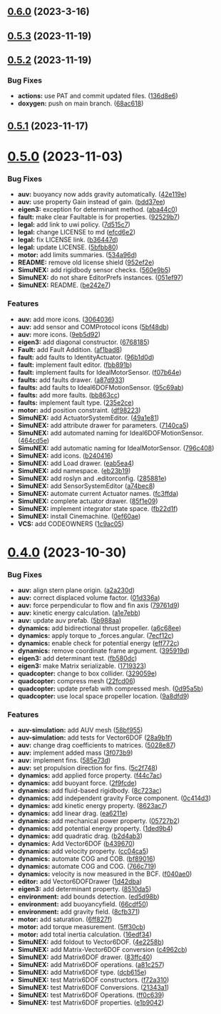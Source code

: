 ## [0.6.0](https://github.com/intelligent-systems-lab-org/SimuNEX/compare/v0.5.3...v0.6.0) (2023-3-16)



## [0.5.3](https://github.com/intelligent-systems-lab-org/SimuNEX/compare/v0.5.2...v0.5.3) (2023-11-19)



## [0.5.2](https://github.com/intelligent-systems-lab-org/SimuNEX/compare/v0.5.1...v0.5.2) (2023-11-19)


### Bug Fixes

* **actions:** use PAT and commit updated files. ([136d8e6](https://github.com/intelligent-systems-lab-org/SimuNEX/commit/136d8e6c4341bd8954362c9cc505d1a18e2f4b03))
* **doxygen:** push on main branch. ([68ac618](https://github.com/intelligent-systems-lab-org/SimuNEX/commit/68ac618d43e366b741b5c796af02496ec5f0b182))



## [0.5.1](https://github.com/intelligent-systems-lab-org/SimuNEX/compare/v0.5.0...v0.5.1) (2023-11-17)



# [0.5.0](https://github.com/intelligent-systems-lab-org/SimuNEX/compare/v0.4.0...v0.5.0) (2023-11-03)


### Bug Fixes

* **auv:** buoyancy now adds gravity automatically. ([42e119e](https://github.com/intelligent-systems-lab-org/SimuNEX/commit/42e119e1bdc46f4c9f74ed04b913e11a0f675cb6))
* **auv:** use property Gain instead of gain. ([bdd37ee](https://github.com/intelligent-systems-lab-org/SimuNEX/commit/bdd37ee540a297fba510bb30dfaa4d894771700c))
* **eigen3:** exception for determinant method. ([aba44c0](https://github.com/intelligent-systems-lab-org/SimuNEX/commit/aba44c02f6e29f41e0d3f5ecd8c9a0724c9d78ed))
* **fault:** make clear Faultable is for properties. ([92529b7](https://github.com/intelligent-systems-lab-org/SimuNEX/commit/92529b7dffa966ef515543c6751ac6b84f6653a3))
* **legal:** add link to uwi policy. ([7d515c7](https://github.com/intelligent-systems-lab-org/SimuNEX/commit/7d515c78dd18c04824b84d55ba597679d51b02e9))
* **legal:** change LICENSE to md ([efcd6e2](https://github.com/intelligent-systems-lab-org/SimuNEX/commit/efcd6e23a5904dfd71aa23611a2ace30469c9215))
* **legal:** fix LICENSE link. ([b36447d](https://github.com/intelligent-systems-lab-org/SimuNEX/commit/b36447dc42ac4340a11989084a4461fe1341e333))
* **legal:** update LICENSE. ([5bfbb80](https://github.com/intelligent-systems-lab-org/SimuNEX/commit/5bfbb80b0dd5418a21d254f5e81b6835398b8443))
* **motor:** add limits summaries. ([534a96d](https://github.com/intelligent-systems-lab-org/SimuNEX/commit/534a96db5882b662ebeefd191141804f156406f8))
* **README:** remove old license shield ([952ef2e](https://github.com/intelligent-systems-lab-org/SimuNEX/commit/952ef2e72776ae55e2d92ad22e4c50d8acbf0567))
* **SimuNEX:** add rigidbody sensor checks. ([560e9b5](https://github.com/intelligent-systems-lab-org/SimuNEX/commit/560e9b583a88f62d7bb8418b14cc91777199fe95))
* **SimuNEX:** do not share EditorPrefs instances. ([051ef97](https://github.com/intelligent-systems-lab-org/SimuNEX/commit/051ef9718a62da973444f68246212db216a5abae))
* **SimuNEX:** README. ([be242e7](https://github.com/intelligent-systems-lab-org/SimuNEX/commit/be242e749f014f0045c29a2b89c6e6434e081d66))


### Features

* **auv:** add more icons. ([3064036](https://github.com/intelligent-systems-lab-org/SimuNEX/commit/3064036e128f4bdf9fe9cf5107f3c6704b016b58))
* **auv:** add sensor and COMProtocol icons ([5bf48db](https://github.com/intelligent-systems-lab-org/SimuNEX/commit/5bf48dbe154dadad1d5168482e578cb9e95b3f72))
* **auv:** more icons. ([9eb5d92](https://github.com/intelligent-systems-lab-org/SimuNEX/commit/9eb5d92504768a6f05b9018bb7622007a23c1db1))
* **eigen3:** add diagonal constructor. ([6768185](https://github.com/intelligent-systems-lab-org/SimuNEX/commit/67681855206b301f91a1c677909e65d2a7166095))
* **Fault:** add Fault Addition. ([af1bad8](https://github.com/intelligent-systems-lab-org/SimuNEX/commit/af1bad83db801ab23770c08992141248d0ea187a))
* **fault:** add faults to IdentityActuator. ([96b1d0d](https://github.com/intelligent-systems-lab-org/SimuNEX/commit/96b1d0d902540e7ae605e7ed114006f9bf35349e))
* **fault:** implement fault editor. ([fbb891b](https://github.com/intelligent-systems-lab-org/SimuNEX/commit/fbb891b04f32a697ed4948cfa63f9adca2cec375))
* **fault:** implement faults for IdealMotorSensor. ([f07b64e](https://github.com/intelligent-systems-lab-org/SimuNEX/commit/f07b64e9df4f8f581d512476d88d3d377726e826))
* **faults:** add faults drawer. ([a87d933](https://github.com/intelligent-systems-lab-org/SimuNEX/commit/a87d933bc62759fe4a0aaa49bf7ef9f2d14779ca))
* **faults:** add faults to Ideal6DOFMotionSensor. ([95c69ab](https://github.com/intelligent-systems-lab-org/SimuNEX/commit/95c69ab1ecf30cbedabcf3bf6693c47217f5042f))
* **faults:** add more faults. ([bb863cc](https://github.com/intelligent-systems-lab-org/SimuNEX/commit/bb863cca9a0c7bdea7d3d4c4a3f29f8cfde037c1))
* **faults:** implement fault type. ([235e2ce](https://github.com/intelligent-systems-lab-org/SimuNEX/commit/235e2ce2f3e74d59218f3cb5cf788a51d9f01eb9))
* **motor:** add position constraint. ([df98223](https://github.com/intelligent-systems-lab-org/SimuNEX/commit/df98223efdc479887fb84183b6882b877ef32cac))
* **SimuNEX:** add ActuatorSystemEditor. ([49a1e81](https://github.com/intelligent-systems-lab-org/SimuNEX/commit/49a1e81e66ca330e35b9e791394040c60e241687))
* **SimuNEX:** add attribute drawer for parameters. ([7140ca5](https://github.com/intelligent-systems-lab-org/SimuNEX/commit/7140ca588f3d491f2b6bc2dbd32d0385f095fa09))
* **SimuNEX:** add automated naming for Ideal6DOFMotionSensor. ([464cd5e](https://github.com/intelligent-systems-lab-org/SimuNEX/commit/464cd5e906356300082188a91d57e2614d33cb27))
* **SimuNEX:** add automatic naming for IdealMotorSensor. ([796c408](https://github.com/intelligent-systems-lab-org/SimuNEX/commit/796c408640d3110874af4785b58b005b9576cb23))
* **SimuNEX:** add icons. ([b240416](https://github.com/intelligent-systems-lab-org/SimuNEX/commit/b2404161f090b4a35163946ef303aff1f833f5ab))
* **SimuNEX:** add Load drawer. ([eab5ea4](https://github.com/intelligent-systems-lab-org/SimuNEX/commit/eab5ea4f5bee8db3a521700d1b50dc2eee0f80fa))
* **SimuNEX:** add namespace. ([eb23b19](https://github.com/intelligent-systems-lab-org/SimuNEX/commit/eb23b190b7b49a855e138294db98f598b0ebca74))
* **SimuNEX:** add roslyn and .editorconfig. ([285881e](https://github.com/intelligent-systems-lab-org/SimuNEX/commit/285881eeb13a5c35dc95b074359224bcd451169b))
* **SimuNEX:** add SensorSystemEditor ([a74bec8](https://github.com/intelligent-systems-lab-org/SimuNEX/commit/a74bec86084e4d69d262317719ee75c139349eed))
* **SimuNEX:** automate current Actuator names. ([fc3ffda](https://github.com/intelligent-systems-lab-org/SimuNEX/commit/fc3ffdabd746a22aab44938392132e2ae6fbebea))
* **SimuNEX:** complete actuator drawer. ([85f1e09](https://github.com/intelligent-systems-lab-org/SimuNEX/commit/85f1e09f33beca0fbcad94a44d534839e14f93f8))
* **SimuNEX:** implement integrator state space. ([fb22d1f](https://github.com/intelligent-systems-lab-org/SimuNEX/commit/fb22d1fde6d942eeba36e4148d00806e49183266))
* **SimuNEX:** install Cinemachine. ([0ef60ae](https://github.com/intelligent-systems-lab-org/SimuNEX/commit/0ef60aee02193d20c22aa12917ca1d4ab2328b31))
* **VCS:** add CODEOWNERS ([1c9ac05](https://github.com/intelligent-systems-lab-org/SimuNEX/commit/1c9ac0513b6a90ecbb03a158c2ce205f36c5f1f3))



# [0.4.0](https://github.com/intelligent-systems-lab-org/SimuNEX/compare/v0.3.1...v0.4.0) (2023-10-30)


### Bug Fixes

* **auv:** align stern plane origin. ([a2a230d](https://github.com/intelligent-systems-lab-org/SimuNEX/commit/a2a230dd6fef293e30150e1416a7797f8f94e725))
* **auv:** correct displaced volume factor. ([01d336a](https://github.com/intelligent-systems-lab-org/SimuNEX/commit/01d336af800ab565e3ac6353dc1284667ccf97fe))
* **auv:** force perpendicular to flow and fin axis ([79761d9](https://github.com/intelligent-systems-lab-org/SimuNEX/commit/79761d982fa64f4b0082ec0a24f2530f0e81a248))
* **auv:** kinetic energy calculation. ([a1e7ebb](https://github.com/intelligent-systems-lab-org/SimuNEX/commit/a1e7ebb744ad0965a99bc049bab75d2d32c182ad))
* **auv:** update auv prefab. ([5b988aa](https://github.com/intelligent-systems-lab-org/SimuNEX/commit/5b988aaf53518ebd7a2648ba33b7d2046711732f))
* **dynamics:** add bidirectional thrust propeller. ([a6c68ee](https://github.com/intelligent-systems-lab-org/SimuNEX/commit/a6c68ee005d562f1f2d5d5cf4a8c3c382b67b360))
* **dynamics:** apply torque to _forces.angular. ([7ecf12c](https://github.com/intelligent-systems-lab-org/SimuNEX/commit/7ecf12c9dd504db97ebea9ee5b03151063904027))
* **dynamics:** enable check for potential energy ([eff772c](https://github.com/intelligent-systems-lab-org/SimuNEX/commit/eff772c7e17d1f1b8fcde0a3dbde9969833caab3))
* **dynamics:** remove coordinate frame argument. ([395919d](https://github.com/intelligent-systems-lab-org/SimuNEX/commit/395919de3ba71549b2a62ade545bb53e0e1fe67c))
* **eigen3:** add determinant test. ([fb580dc](https://github.com/intelligent-systems-lab-org/SimuNEX/commit/fb580dc57723d8645bca0fd3b47f0ca9f9f24ce3))
* **eigen3:** make Matrix serializable. ([1719323](https://github.com/intelligent-systems-lab-org/SimuNEX/commit/17193236fcd854160bb72af11a41b2782f960956))
* **quadcopter:** change to box collider. ([329059e](https://github.com/intelligent-systems-lab-org/SimuNEX/commit/329059e8c27fd0d6c98534be227f5a1466615c70))
* **quadcopter:** compress mesh ([22fcd06](https://github.com/intelligent-systems-lab-org/SimuNEX/commit/22fcd0661283b5cb003f17aadca8b8b8602c7df1))
* **quadcopter:** update prefab with compressed mesh. ([0d95a5b](https://github.com/intelligent-systems-lab-org/SimuNEX/commit/0d95a5b8d9180d1a0b0b4b5315aeae644f3b8cc1))
* **quadcopter:** use local space propeller location. ([9a8dfd9](https://github.com/intelligent-systems-lab-org/SimuNEX/commit/9a8dfd98d02e075ee23d3233ef90675e545e64bd))


### Features

* **auv-simulation:** add AUV mesh ([58bf955](https://github.com/intelligent-systems-lab-org/SimuNEX/commit/58bf9552642f501f1d928bfabe6407e346ca14e8))
* **auv-simulation:** add tests for Vector6DOF ([28a9b1f](https://github.com/intelligent-systems-lab-org/SimuNEX/commit/28a9b1f613322c86b10b0a2b6756eb9a9bfecd49))
* **auv:** change drag coefficients to matrices. ([5028e87](https://github.com/intelligent-systems-lab-org/SimuNEX/commit/5028e87cd915ef78f035b092afdf4e2ed6fb21cc))
* **auv:** implement added mass ([3f073b9](https://github.com/intelligent-systems-lab-org/SimuNEX/commit/3f073b9e99b4b9eae253b212bd1a3c622263bf0c))
* **auv:** implement fins. ([585e73d](https://github.com/intelligent-systems-lab-org/SimuNEX/commit/585e73d9471048bedaa6145e7db7bdc45a632d17))
* **auv:** set propulsion direction for fins. ([5c2f748](https://github.com/intelligent-systems-lab-org/SimuNEX/commit/5c2f7484e029fec7e0a2dd5f0eb886b716ca87f2))
* **dynamics:** add applied force property. ([f44c7ac](https://github.com/intelligent-systems-lab-org/SimuNEX/commit/f44c7acbee60383309b6b9098bac948ec85899c5))
* **dynamics:** add buoyant force. ([2f9fcde](https://github.com/intelligent-systems-lab-org/SimuNEX/commit/2f9fcde99ac1321e612c3b98e728feb86cb8f161))
* **dynamics:** add fluid-based rigidbody. ([8c723ac](https://github.com/intelligent-systems-lab-org/SimuNEX/commit/8c723ac1a62c76d9a8c2ad6641f7ddb04b2993df))
* **dynamics:** add independent gravity Force component. ([0c414d3](https://github.com/intelligent-systems-lab-org/SimuNEX/commit/0c414d3a54d1916c7e85e04d36621b422e2ba196))
* **dynamics:** add kinetic energy property. ([8623ac7](https://github.com/intelligent-systems-lab-org/SimuNEX/commit/8623ac7f96ede7a857bc079091119caf88998b00))
* **dynamics:** add linear drag. ([ea6211e](https://github.com/intelligent-systems-lab-org/SimuNEX/commit/ea6211e8e5c265bd068d3cdcc9d0a07ca992a086))
* **dynamics:** add mechanical power property. ([05727b2](https://github.com/intelligent-systems-lab-org/SimuNEX/commit/05727b2e7adf65b2c027477edf6a9c2dee9ce459))
* **dynamics:** add potential energy property. ([1ded9b4](https://github.com/intelligent-systems-lab-org/SimuNEX/commit/1ded9b4685949ee028f4ac37a3ad652f0e7426ae))
* **dynamics:** add quadratic drag. ([b2d4ab3](https://github.com/intelligent-systems-lab-org/SimuNEX/commit/b2d4ab3e3574268a6d843b53610f7629ae3437d4))
* **dynamics:** Add Vector6DOF ([b439670](https://github.com/intelligent-systems-lab-org/SimuNEX/commit/b439670bf37cc0492a7c36393fcb45a08f592874))
* **dynamics:** add velocity property. ([cc04ca5](https://github.com/intelligent-systems-lab-org/SimuNEX/commit/cc04ca56c579b3f65ccf5fe0718701bb719332a0))
* **dynamics:** automate COG and COB. ([bf89016](https://github.com/intelligent-systems-lab-org/SimuNEX/commit/bf8901658acec1438393592729ecae87a115acad))
* **dynamics:** automate COG and COG. ([766c719](https://github.com/intelligent-systems-lab-org/SimuNEX/commit/766c719e271ba36c7a2a773f71b5d99aa4b8f9cb))
* **dynamics:** velocity is now measured in the BCF. ([f040ae0](https://github.com/intelligent-systems-lab-org/SimuNEX/commit/f040ae0fcc8e7339e7aa6256f91f240576fbb350))
* **editor:** add Vector6DOFDrawer ([1d42dba](https://github.com/intelligent-systems-lab-org/SimuNEX/commit/1d42dba8a6474f0ffc13dde3e8b5bf39c023c107))
* **eigen3:** add determinant property. ([8510da5](https://github.com/intelligent-systems-lab-org/SimuNEX/commit/8510da5d507508e025aeb04c96cc34ff5b261c0f))
* **environment:** add bounds detection. ([ed5d98b](https://github.com/intelligent-systems-lab-org/SimuNEX/commit/ed5d98b1a7834cf777f4bcf8c7fea5b291edccae))
* **environment:** add buoyancyfield. ([66cdf50](https://github.com/intelligent-systems-lab-org/SimuNEX/commit/66cdf507e8a7aee45c231d3825ef89988c0fa39c))
* **environment:** add gravity field. ([8cfb371](https://github.com/intelligent-systems-lab-org/SimuNEX/commit/8cfb371a2c93fac63c49c0ef579aee8491d518ad))
* **motor:** add saturation. ([6ff827f](https://github.com/intelligent-systems-lab-org/SimuNEX/commit/6ff827fbdba3c50f7099d2508fbe29ab5ce713f4))
* **motor:** add torque measurement. ([5ff30cb](https://github.com/intelligent-systems-lab-org/SimuNEX/commit/5ff30cbf0769952da0a250c84d3bd1449cbf80cb))
* **motor:** add total inertia calculation. ([16edf34](https://github.com/intelligent-systems-lab-org/SimuNEX/commit/16edf34053b6207e619508271a7646b13160e1e9))
* **SimuNEX:** add foldout to Vector6DOF. ([4e2258b](https://github.com/intelligent-systems-lab-org/SimuNEX/commit/4e2258b2f68bb4b10b160fada68345148211023f))
* **SimuNEX:** add Matrix-Vector6DOF conversion ([c4962cb](https://github.com/intelligent-systems-lab-org/SimuNEX/commit/c4962cbd30f1efa9094c3fe7cf767378545b5281))
* **SimuNEX:** add Matrix6DOF drawer. ([83ffc40](https://github.com/intelligent-systems-lab-org/SimuNEX/commit/83ffc4004e3e13d18730f453d759b7ddc20f6d19))
* **SimuNEX:** add Matrix6DOF operations. ([a81c257](https://github.com/intelligent-systems-lab-org/SimuNEX/commit/a81c257bb720d68fae84e37e274e0c379784f1b2))
* **SimuNEX:** add Matrix6DOF type. ([dcb615e](https://github.com/intelligent-systems-lab-org/SimuNEX/commit/dcb615e7fed4b966a0869e9f8fbb31ef5ffe700d))
* **SimuNEX:** test Matrix6DOF constructors. ([f72a310](https://github.com/intelligent-systems-lab-org/SimuNEX/commit/f72a3101ddc81b1890c29f2a694cf62b9b7f45c8))
* **SimuNEX:** test Matrix6DOF Conversions. ([21343a1](https://github.com/intelligent-systems-lab-org/SimuNEX/commit/21343a17b62670902e159be03318f29712ed45e1))
* **SimuNEX:** test Matrix6DOF Operations. ([ff0c639](https://github.com/intelligent-systems-lab-org/SimuNEX/commit/ff0c639dc2d243d8811b7be000d7f2252c8d2117))
* **SimuNEX:** test Matrix6DOF properties. ([e1b9042](https://github.com/intelligent-systems-lab-org/SimuNEX/commit/e1b904286c18865dfe721d4438409f48a4a076ca))



